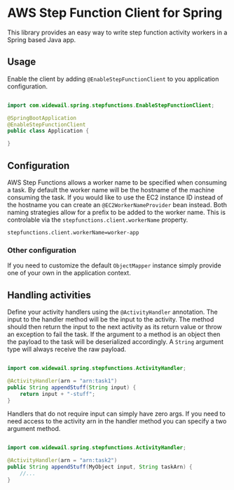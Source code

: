 # AWS Step Function Client for Spring

This library provides an easy way to write step function activity workers in a Spring
based Java app.

## Usage

Enable the client by adding `@EnableStepFunctionClient` to you application configuration.

```java

import com.widewail.spring.stepfunctions.EnableStepFunctionClient;

@SpringBootApplication
@EnableStepFunctionClient
public class Application {

}
```

## Configuration

AWS Step Functions allows a worker name to be specified when consuming a task. By default the worker name
will be the hostname of the machine consuming the task. If you would like to use the EC2 instance ID instead
of the hostname you can create an `@EC2WorkerNameProvider` bean instead. Both naming strategies allow for
a prefix to be added to the worker name. This is controlable via the `stepfunctions.client.workerName` property.

```properties
stepfunctions.client.workerName=worker-app
```

### Other configuration

If you need to customize the default `ObjectMapper` instance simply provide one of your own in the application context.

## Handling activities

Define your activity handlers using the `@ActivityHandler` annotation. The input to the handler method will be
the input to the activity. The method should then return the input to the next activity as its return value or
throw an exception to fail the task. If the argument to a method is an object then the payload to the task will
be deserialized accordingly. A `String` argument type will always receive the raw payload.

```java

import com.widewail.spring.stepfunctions.ActivityHandler;

@ActivityHandler(arn = "arn:task1")
public String appendStuff(String input) {
    return input + "-stuff";
}
```

Handlers that do not require input can simply have zero args. If you need to need access to the activity arn
in the handler method you can specify a two argument method.

```java

import com.widewail.spring.stepfunctions.ActivityHandler;

@ActivityHandler(arn = "arn:task2")
public String appendStuff(MyObject input, String taskArn) {
    //...
}
```